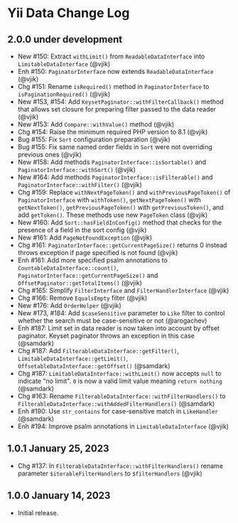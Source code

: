 # Yii Data Change Log

## 2.0.0 under development

- New #150: Extract `withLimit()` from `ReadableDataInterface` into `LimitableDataInterface` (@vjik)
- Enh #150: `PaginatorInterface` now extends `ReadableDataInterface` (@vjik)
- Chg #151: Rename `isRequired()` method in `PaginatorInterface` to `isPaginationRequired()` (@vjik)
- New #153, #154: Add `KeysetPaginator::withFilterCallback()` method that allows set closure for preparing filter passed to
  the data reader (@vjik)
- New #153: Add `Compare::withValue()` method (@vjik)
- Chg #154: Raise the minimum required PHP version to 8.1 (@vjik)
- Bug #155: Fix `Sort` configuration preparation (@vjik)
- Bug #155: Fix same named order fields in `Sort` were not overriding previous ones (@vjik)
- New #158: Add methods `PaginatorInterface::isSortable()` and `PaginatorInterface::withSort()` (@vjik)
- New #164: Add methods `PaginatorInterface::isFilterable()` and `PaginatorInterface::withFilter()` (@vjik)
- Chg #159: Replace `withNextPageToken()` and `withPreviousPageToken()` of `PaginatorInterface` with `withToken()`,
  `getNextPageToken()` with `getNextToken()`, `getPreviousPageToken()` with `getPreviousToken()`, and add `getToken()`.
  These methods use new `PageToken` class (@vjik)
- New #160: Add `Sort::hasFieldInConfig()` method that checks for the presence of a field in the sort config (@vjik)
- New #161: Add `PageNotFoundException` (@vjik)
- Chg #161: `PaginatorInterface::getCurrentPageSize()` returns 0 instead throws exception if page specified is 
  not found (@vjik)
- Enh #161: Add more specified psalm annotations to `CountableDataInterface::count()`,
  `PaginatorInterface::getCurrentPageSize()` and `OffsetPaginator::getTotalItems()` (@vjik)
- Chg #165: Simplify `FilterInterface` and `FilterHandlerInterface` (@vjik)
- Chg #166: Remove `EqualsEmpty` filter (@vjik)
- New #176: Add `OrderHelper` (@vjik)
- New #173, #184: Add `$caseSensitive` parameter to `Like` filter to control whether the search must be case-sensitive
  or not (@arogachev)
- Enh #187: Limit set in data reader is now taken into account by offset paginator. Keyset paginator throws an exception
  in this case (@samdark)
- Chg #187: Add `FilterableDataInterface::getFilter()`, `LimitableDataInterface::getLimit()`,
  `OffsetableDataInterface::getOffset()` (@samdark)
- Chg #187: `LimitableDataInterface::withLimit()` now accepts `null` to indicate "no limit". `0` is now a valid limit
  value meaning `return nothing` (@samdark)
- Chg #163: Rename `FilterableDataInterface::withFilterHandlers()` to `FilterableDataInterface::withAddedFilterHandlers()` (@samdark)
- Enh #190: Use `str_contains` for case-sensitive match in `LikeHandler` (@samdark)
- Enh #194: Improve psalm annotations in `LimitableDataInterface` (@vjik)

## 1.0.1 January 25, 2023

- Chg #137: In `FilterableDataInterface::withFilterHandlers()` rename parameter `$iterableFilterHandlers` to
  `$filterHandlers` (@vjik)

## 1.0.0 January 14, 2023

- Initial release.
